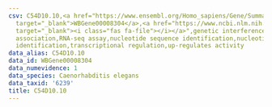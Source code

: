 ```yaml
---
csv: C54D10.10,<a href="https://www.ensembl.org/Homo_sapiens/Gene/Summary?db=core;g=WBGene00008304"
  target="_blank">WBGene00008304</a>,<a href="https://www.ncbi.nlm.nih.gov/pubmed/27496166"
  target="_blank"><i class="fas fa-file"></i></a>",genetic interference,functional
  association,RNA-seq assay,nucleotide sequence identification,nucleotide sequence
  identification,transcriptional regulation,up-regulates activity
data_alias: C54D10.10
data_id: WBGene00008304
data_numevidence: 1
data_species: Caenorhabditis elegans
data_taxid: '6239'
title: C54D10.10
---
```

